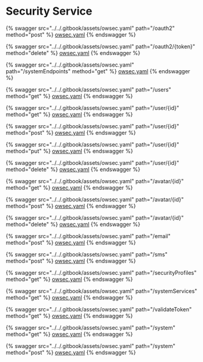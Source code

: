 # Security Service

{% swagger src="../../.gitbook/assets/owsec.yaml" path="/oauth2" method="post" %}
[owsec.yaml](../../.gitbook/assets/owsec.yaml)
{% endswagger %}

{% swagger src="../../.gitbook/assets/owsec.yaml" path="/oauth2/{token}" method="delete" %}
[owsec.yaml](../../.gitbook/assets/owsec.yaml)
{% endswagger %}

{% swagger src="../../.gitbook/assets/owsec.yaml" path="/systemEndpoints" method="get" %}
[owsec.yaml](../../.gitbook/assets/owsec.yaml)
{% endswagger %}

{% swagger src="../../.gitbook/assets/owsec.yaml" path="/users" method="get" %}
[owsec.yaml](../../.gitbook/assets/owsec.yaml)
{% endswagger %}

{% swagger src="../../.gitbook/assets/owsec.yaml" path="/user/{id}" method="get" %}
[owsec.yaml](../../.gitbook/assets/owsec.yaml)
{% endswagger %}

{% swagger src="../../.gitbook/assets/owsec.yaml" path="/user/{id}" method="post" %}
[owsec.yaml](../../.gitbook/assets/owsec.yaml)
{% endswagger %}

{% swagger src="../../.gitbook/assets/owsec.yaml" path="/user/{id}" method="put" %}
[owsec.yaml](../../.gitbook/assets/owsec.yaml)
{% endswagger %}

{% swagger src="../../.gitbook/assets/owsec.yaml" path="/user/{id}" method="delete" %}
[owsec.yaml](../../.gitbook/assets/owsec.yaml)
{% endswagger %}

{% swagger src="../../.gitbook/assets/owsec.yaml" path="/avatar/{id}" method="get" %}
[owsec.yaml](../../.gitbook/assets/owsec.yaml)
{% endswagger %}

{% swagger src="../../.gitbook/assets/owsec.yaml" path="/avatar/{id}" method="post" %}
[owsec.yaml](../../.gitbook/assets/owsec.yaml)
{% endswagger %}

{% swagger src="../../.gitbook/assets/owsec.yaml" path="/avatar/{id}" method="delete" %}
[owsec.yaml](../../.gitbook/assets/owsec.yaml)
{% endswagger %}

{% swagger src="../../.gitbook/assets/owsec.yaml" path="/email" method="post" %}
[owsec.yaml](../../.gitbook/assets/owsec.yaml)
{% endswagger %}

{% swagger src="../../.gitbook/assets/owsec.yaml" path="/sms" method="post" %}
[owsec.yaml](../../.gitbook/assets/owsec.yaml)
{% endswagger %}

{% swagger src="../../.gitbook/assets/owsec.yaml" path="/securityProfiles" method="get" %}
[owsec.yaml](../../.gitbook/assets/owsec.yaml)
{% endswagger %}

{% swagger src="../../.gitbook/assets/owsec.yaml" path="/systemServices" method="get" %}
[owsec.yaml](../../.gitbook/assets/owsec.yaml)
{% endswagger %}

{% swagger src="../../.gitbook/assets/owsec.yaml" path="/validateToken" method="get" %}
[owsec.yaml](../../.gitbook/assets/owsec.yaml)
{% endswagger %}

{% swagger src="../../.gitbook/assets/owsec.yaml" path="/system" method="get" %}
[owsec.yaml](../../.gitbook/assets/owsec.yaml)
{% endswagger %}

{% swagger src="../../.gitbook/assets/owsec.yaml" path="/system" method="post" %}
[owsec.yaml](../../.gitbook/assets/owsec.yaml)
{% endswagger %}
